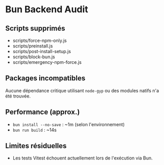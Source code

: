 # Bun Backend Audit

## Scripts supprimés
- scripts/force-npm-only.js
- scripts/preinstall.js
- scripts/post-install-setup.js
- scripts/block-bun.js
- scripts/emergency-npm-force.js

## Packages incompatibles
Aucune dépendance critique utilisant `node-gyp` ou des modules natifs n'a été trouvée.

## Performance (approx.)
- `bun install --no-save` : ~1m (selon l'environnement)
- `bun run build` : ~14s

## Limites résiduelles
- Les tests Vitest échouent actuellement lors de l'exécution via Bun.

